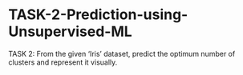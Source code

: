 # TASK-2-Prediction-using-Unsupervised-ML
TASK 2: From the given ‘Iris’ dataset, predict the optimum number of clusters and represent it visually.
